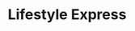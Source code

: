 ---
title: "Lifestyle Express"
url: /birmingham/lifestyle-express-huntly-road/
shop: Lebensmittel
---